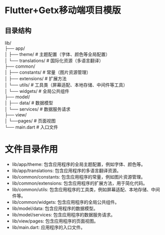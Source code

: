 # Flutter+Getx移动端项目模版
## 目录结构  
lib/  
├── app/  
│   ├── theme/           # 主题配置（字体、颜色等全局配置）  
│   └── translations/    # 国际化资源（多语言翻译）  
├── common/  
│   ├── constants/       # 常量（图片资源管理）  
│   ├── extensions/      # 扩展方法  
│   └── utils/           # 工具类（屏幕适配、本地存储、中间件等工具）  
│   └── widgets/         # 全局公共组件  
├── model/  
│   ├── data/            # 数据模型  
│   └── services/        # 数据服务请求  
├── view/  
│   └──pages/           # 页面视图  
└── main.dart            # 入口文件  
# 文件目录作用  
- lib/app/theme: 包含应用程序的全局主题配置，例如字体、颜色等。
- lib/app/translations: 包含应用程序的多语言翻译资源。
- lib/common/constants: 包含应用程序的常量，例如图片资源管理。
- lib/common/extensions: 包含应用程序的扩展方法，用于简化代码。
- lib/common/utils: 包含应用程序的工具类，例如屏幕适配、本地存储、中间件等。
- lib/common/widgets: 包含应用程序的全局公共组件。
- lib/model/data: 包含应用程序的数据模型。
- lib/model/services: 包含应用程序的数据服务请求。
- lib/view/pages: 包含应用程序的页面视图。
- lib/main.dart: 应用程序的入口文件。 
